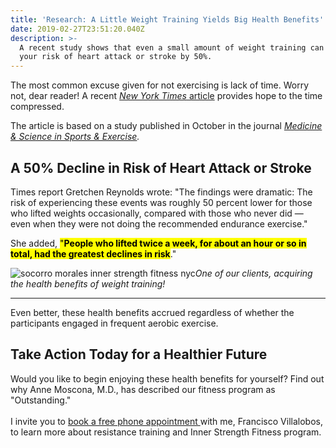```yaml
---
title: 'Research: A Little Weight Training Yields Big Health Benefits'
date: 2019-02-27T23:51:20.040Z
description: >-
  A recent study shows that even a small amount of weight training can reduce
  your risk of heart attack or stroke by 50%.
---
```

The most common excuse given for not exercising is lack of time.  Worry not, dear reader!  A recent [_New York Times_ article](https://nyti.ms/2DZQsRh) provides hope to the time compressed.  

The article is based on a study published in October in the journal [_Medicine & Science in Sports & Exercise_](https://greysteel.us11.list-manage.com/track/click?u=45469f474a28b6a3c8167df48&id=311b2ae563&e=44cb3a58d3)_._ 

## A 50% Decline in Risk of Heart Attack or Stroke

Times report Gretchen Reynolds wrote: "The findings were dramatic: The risk of experiencing these events was roughly 50 percent lower for those who lifted weights occasionally, compared with those who never did — even when they were not doing the recommended endurance exercise."

She added, <mark>"**People who lifted twice a week, for about an hour or so in total, had the greatest declines in risk**</mark>."

![socorro morales inner strength fitness nyc](/img/socorro-morales-inner-strenght-fitness.webp "socorro morales inner strength fitness")_One of our clients, acquiring the health benefits of weight training!_<hr>

Even better, these health benefits accrued regardless of whether the participants engaged in frequent aerobic exercise. 

## Take Action Today for a Healthier Future

Would you like to begin enjoying these health benefits for yourself? Find out why Anne Moscona, M.D., has described our fitness program as "Outstanding."\
\
I invite you to [book a free phone appointment ](https://calendly.com/isfny/15min?back=1&month=2019-04)with me, Francisco Villalobos, to learn more about resistance training and Inner Strength Fitness program.
